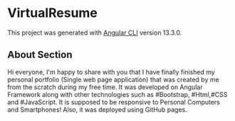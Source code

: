 # VirtualResume

This project was generated with [Angular CLI](https://github.com/angular/angular-cli) version 13.3.0.

## About Section
Hi everyone,
I'm happy to share with you that I have finally finished my personal portfolio (Single web page application) that was created by me from the scratch during my free time. It was developed on Angular Framework along with other technologies such as #Bootstrap, #Html,#CSS and #JavaScript. It is supposed to be responsive to Personal Computers and Smartphones! Also, it was deployed using GitHub pages.


